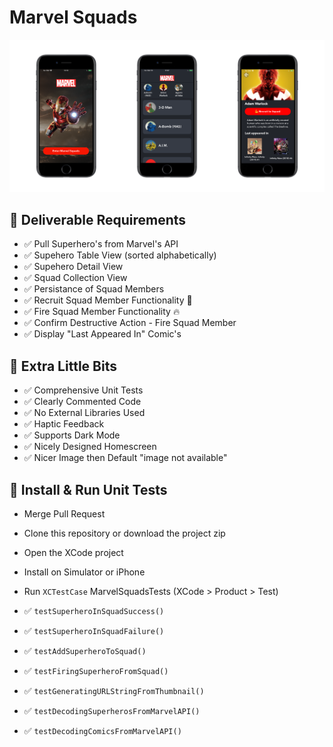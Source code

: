 # Marvel Squads

![Marvel Squads](https://github.com/danfar93/Marvel-Squads/blob/master/marvel-squad.png)


## 📱 Deliverable Requirements
- :white_check_mark: Pull Superhero's from Marvel's API
- :white_check_mark: Supehero Table View (sorted alphabetically)
- :white_check_mark: Supehero Detail View 
- :white_check_mark: Squad Collection View 
- :white_check_mark: Persistance of Squad Members
- :white_check_mark: Recruit Squad Member Functionality 💪
- :white_check_mark: Fire Squad Member Functionality 🔥 
- :white_check_mark: Confirm Destructive Action - Fire Squad Member
- :white_check_mark: Display "Last Appeared In" Comic's


## 🎉 Extra Little Bits
- :white_check_mark: Comprehensive Unit Tests 
- :white_check_mark: Clearly Commented Code
- :white_check_mark: No External Libraries Used
- :white_check_mark: Haptic Feedback
- :white_check_mark: Supports Dark Mode
- :white_check_mark: Nicely Designed Homescreen
- :white_check_mark: Nicer Image then Default "image not available" 


## 🚀 Install & Run Unit Tests
- Merge Pull Request
- Clone this repository or download the project zip
- Open the XCode project
- Install on Simulator or iPhone
- Run `XCTestCase` MarvelSquadsTests (XCode > Product > Test)

- :white_check_mark: `testSuperheroInSquadSuccess()`
- :white_check_mark: `testSuperheroInSquadFailure()`
- :white_check_mark: `testAddSuperheroToSquad()`
- :white_check_mark: `testFiringSuperheroFromSquad()`
- :white_check_mark: `testGeneratingURLStringFromThumbnail()`
- :white_check_mark: `testDecodingSuperherosFromMarvelAPI()`
- :white_check_mark: `testDecodingComicsFromMarvelAPI()`
